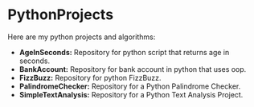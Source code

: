 # PythonProjects
Here are my python projects and algorithms:

* **AgeInSeconds:** Repository for python script that returns age in seconds.
* **BankAccount:** Repository for bank account in python that uses oop.
* **FizzBuzz:** Repository for python FizzBuzz.
* **PalindromeChecker:** Repository for a Python Palindrome Checker.
* **SimpleTextAnalysis:** Repository for a Python Text Analysis Project.
